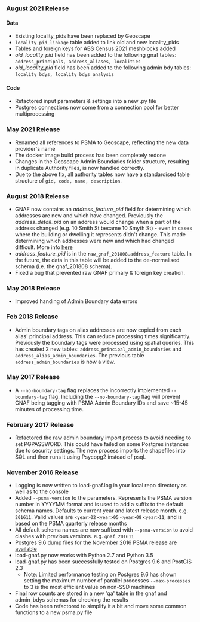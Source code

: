 ### August 2021 Release

#### Data
- Existing locality_pids have been replaced by Geoscape
- `locality_pid_linkage` table added to link old and new locality_pids
- Tables and foreign keys for ABS Census 2021 meshblocks added
- _old_locality_pid_ field has been added to the following gnaf tables: `address_principals, address_aliases, localities`
- _old_locality_pid_ field has been added to the following admin bdy tables: `locality_bdys, locality_bdys_analysis`

#### Code
- Refactored input parameters & settings into a new .py file
- Postgres connections now come from a connection pool for better multiprocessing

### May 2021 Release
- Renamed all references to PSMA to Geoscape, reflecting the new data provider's name
- The docker image build process has been completely redone
- Changes in the Geoscape Admin Boundaries folder structure, resulting in duplicate Authority files, is now handled correctly.
- Due to the above fix, all authority tables now have a standardised table structure of `gid, code, name, description`.
### August 2018 Release
- GNAF now contains an *address_feature_pid* field for determining which addresses are new and which have changed. Previously the *address_detail_pid* on an address would change when a part of the address changed (e.g. 10 Smith St became 10 Smyth St) - even in cases where the building or dwelling it represents didn't change. This made determining which addresses were new and which had changed difficult. More info [here](https://www.psma.com.au/blog/blog/product-update-data-model-changes-improve-g-naf-product-scope)
- *address_feature_pid* is in the `raw_gnaf_201808.address_feature` table. In the future, the data in this table will be added to the de-normalised schema (i.e. the gnaf_201808 schema).
- Fixed a bug that prevented raw GNAF primary & foreign key creation.

### May 2018 Release
- Improved handing of Admin Boundary data errors

### Feb 2018 Release
- Admin boundary tags on alias addresses are now copied from each alias' principal address. This can reduce processing times significantly. Previously the boundary tags were processed using spatial queries. This has created 2 new tables: `address_principal_admin_boundaries` and `address_alias_admin_boundaries`. The previous table `address_admin_boundaries` is now a view. 

### May 2017 Release
- A `--no-boundary-tag` flag replaces the incorrectly implemented `--boundary-tag` flag. Including the `--no-boundary-tag` flag will prevent GNAF being tagging with PSMA Admin Boundary IDs and save ~15-45 minutes of processing time.

### February 2017 Release
- Refactored the raw admin boundary import process to avoid needing to set PGPASSWORD. This could have failed on some Postgres instances due to security settings. The new process imports the shapefiles into SQL and then runs it using Psycopg2 instead of psql. 

### November 2016 Release
- Logging is now written to load-gnaf.log in your local repo directory as well as to the console 
- Added `--psma-version` to the parameters. Represents the PSMA version number in YYYYMM format and is used to add a suffix to the default schema names. Defaults to current year and latest release month. e.g. `201611`. Valid values are `<year>02` `<year>05` `<year>08` `<year>11`, and is based on the PSMA quarterly release months 
- All default schema names are now suffixed with `--psma-version` to avoid clashes with previous versions. e.g. `gnaf_201611`
- Postgres 9.6 dump files for the November 2016 PSMA release are [available](https://github.com/minus34/gnaf-loader#option-3---load-pg_dump-files)
- load-gnaf.py now works with Python 2.7 and Python 3.5
- load-gnaf.py has been successfully tested on Postgres 9.6 and PostGIS 2.3
    - Note: Limited performance testing on Postgres 9.6 has shown setting the maximum number of parallel processes `--max-processes` to 3 is the most efficient value on non-SSD machines
- Final row counts are stored in a new 'qa' table in the gnaf and admin_bdys schemas for checking the results
- Code has been refactored to simplify it a bit and move some common functions to a new psma.py file
